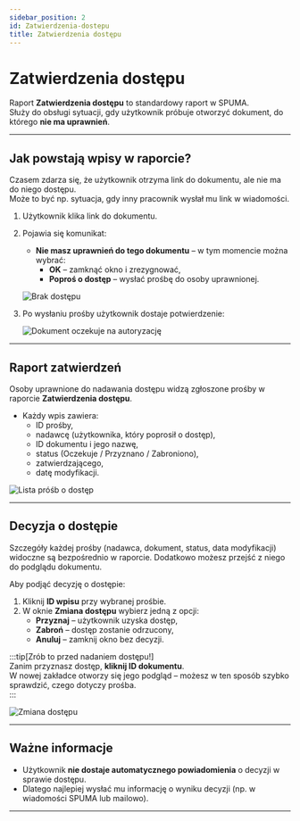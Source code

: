 ```yaml
---
sidebar_position: 2
id: Zatwierdzenia-dostepu
title: Zatwierdzenia dostępu
---
```


# Zatwierdzenia dostępu  

Raport **Zatwierdzenia dostępu** to standardowy raport w SPUMA.  
Służy do obsługi sytuacji, gdy użytkownik próbuje otworzyć dokument, do którego **nie ma uprawnień**.  

---

## Jak powstają wpisy w raporcie?  

Czasem zdarza się, że użytkownik otrzyma link do dokumentu, ale nie ma do niego dostępu.  
Może to być np. sytuacja, gdy inny pracownik wysłał mu link w wiadomości.  

1. Użytkownik klika link do dokumentu.  
2. Pojawia się komunikat:  

   - **Nie masz uprawnień do tego dokumentu** – w tym momencie można wybrać:  
     - **OK** – zamknąć okno i zrezygnować,  
     - **Poproś o dostęp** – wysłać prośbę do osoby uprawnionej.  

   ![Brak dostępu](/img/dostep.png)  

3. Po wysłaniu prośby użytkownik dostaje potwierdzenie:  

   ![Dokument oczekuje na autoryzację](/img/dostep2.png)  

---

## Raport zatwierdzeń  

Osoby uprawnione do nadawania dostępu widzą zgłoszone prośby w raporcie **Zatwierdzenia dostępu**.  

- Każdy wpis zawiera:  
  - ID prośby,  
  - nadawcę (użytkownika, który poprosił o dostęp),  
  - ID dokumentu i jego nazwę,  
  - status (Oczekuje / Przyznano / Zabroniono),  
  - zatwierdzającego,  
  - datę modyfikacji.  

![Lista próśb o dostęp](/img/dostep3.png)  

---

## Decyzja o dostępie  

Szczegóły każdej prośby (nadawca, dokument, status, data modyfikacji) widoczne są bezpośrednio w raporcie. Dodatkowo możesz przejść z niego do podglądu dokumentu.  

Aby podjąć decyzję o dostępie:  

1. Kliknij **ID wpisu** przy wybranej prośbie.  
2. W oknie **Zmiana dostępu** wybierz jedną z opcji:  
   - **Przyznaj** – użytkownik uzyska dostęp,  
   - **Zabroń** – dostęp zostanie odrzucony,  
   - **Anuluj** – zamknij okno bez decyzji.  

:::tip[Zrób to przed nadaniem dostępu!]  
Zanim przyznasz dostęp, **kliknij ID dokumentu**.  
W nowej zakładce otworzy się jego podgląd – możesz w ten sposób szybko sprawdzić, czego dotyczy prośba.  
:::

![Zmiana dostępu](/img/dostep4.png)  

---

## Ważne informacje  

- Użytkownik **nie dostaje automatycznego powiadomienia** o decyzji w sprawie dostępu.  
- Dlatego najlepiej wysłać mu informację o wyniku decyzji (np. w wiadomości SPUMA lub mailowo).  

---
